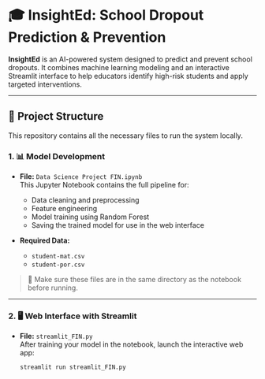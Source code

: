 # 🎓 InsightEd: School Dropout Prediction & Prevention

**InsightEd** is an AI-powered system designed to predict and prevent school dropouts. It combines machine learning modeling and an interactive Streamlit interface to help educators identify high-risk students and apply targeted interventions.

---

## 📁 Project Structure

This repository contains all the necessary files to run the system locally.

### 1. 📊 Model Development

- **File:** `Data Science Project FIN.ipynb`  
  This Jupyter Notebook contains the full pipeline for:
  - Data cleaning and preprocessing  
  - Feature engineering  
  - Model training using Random Forest  
  - Saving the trained model for use in the web interface  

- **Required Data:**
  - `student-mat.csv`
  - `student-por.csv`

> 📌 Make sure these files are in the same directory as the notebook before running.

---

### 2. 🖥️ Web Interface with Streamlit

- **File:** `streamlit_FIN.py`  
  After training your model in the notebook, launch the interactive web app:

  ```bash
  streamlit run streamlit_FIN.py

